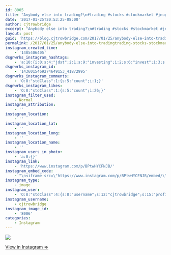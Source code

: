 ```yaml
---
id: 8005
title: "Anybody else into trading?\n#trading #stocks #stockmarket #jnug #jdst #nugt #dust #investing #invest #gambling"
date: '2017-01-25T20:53:25-08:00'
author: cjtrowbridge
excerpt: "Anybody else into trading?\n#trading #stocks #stockmarket #jnug #jdst #nugt #dust #investing #invest #gambling"
layout: post
guid: 'https://blog.cjtrowbridge.com/2017/01/25/anybody-else-into-tradingtrading-stocks-stockmarket-jnug-jdst-nugt-dust-investing-invest-gambling/'
permalink: /2017/01/25/anybody-else-into-tradingtrading-stocks-stockmarket-jnug-jdst-nugt-dust-investing-invest-gambling/
instagram_created_time:
    - '1485406405'
dsgnwrks_instagram_hashtags:
    - 'a:10:{i:0;s:4:"jdst";i:1;s:9:"investing";i:2;s:6:"invest";i:3;s:4:"jnug";i:4;s:11:"stockmarket";i:5;s:7:"trading";i:6;s:4:"dust";i:7;s:8:"gambling";i:8;s:6:"stocks";i:9;s:4:"nugt";}'
dsgnwrks_instagram_id:
    - '1436015469274649153_41872995'
dsgnwrks_instagram_comments:
    - 'O:8:"stdClass":1:{s:5:"count";i:1;}'
dsgnwrks_instagram_likes:
    - 'O:8:"stdClass":1:{s:5:"count";i:26;}'
instagram_filter_used:
    - Normal
instagram_attribution:
    - ''
instagram_location:
    - ''
instagram_location_lat:
    - ''
instagram_location_long:
    - ''
instagram_location_name:
    - ''
instagram_users_in_photo:
    - 'a:0:{}'
instagram_link:
    - 'https://www.instagram.com/p/BPtwHYCFNJB/'
instagram_embed_code:
    - "\n<iframe src=\"https://www.instagram.com/p/BPtwHYCFNJB/embed/\" width=\"612\" height=\"710\" frameborder=\"0\" scrolling=\"no\" allowtransparency=\"true\" class=\"insta-image-embed\"></iframe>\n"
instagram_type:
    - image
instagram_user:
    - 'O:8:"stdClass":4:{s:8:"username";s:12:"cjtrowbridge";s:15:"profile_picture";s:96:"https://scontent.cdninstagram.com/t51.2885-19/s150x150/13724650_1188772791164794_142557231_a.jpg";s:2:"id";s:8:"41872995";s:9:"full_name";s:13:"CJ Trowbridge";}'
instagram_username:
    - cjtrowbridge
instagram_image_id:
    - '8006'
categories:
    - Instagram
---
```


[![](https://blog.cjtrowbridge.com/wp-content/uploads/2017/01/1485406405-1-1.jpg)](https://www.instagram.com/p/BPtwHYCFNJB/)

[View in Instagram ⇒](https://www.instagram.com/p/BPtwHYCFNJB/)